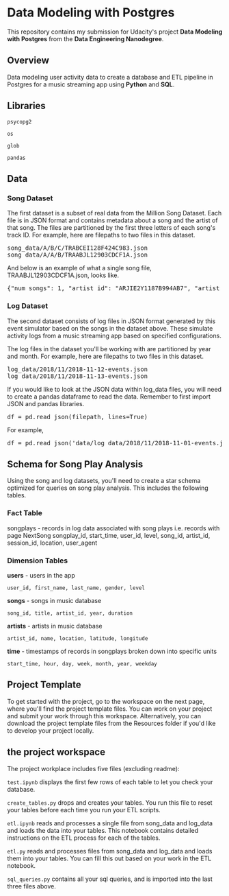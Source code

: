 # Data Modeling with Postgres

This repository contains my submission for Udacity's project **Data Modeling with Postgres** from the **Data Engineering Nanodegree**.

## Overview

Data modeling user activity data to create a database and ETL pipeline in Postgres for a music streaming app using **Python** and **SQL**.

## Libraries

```
psycopg2
```
```
os
```
```
glob
```
```
pandas
```
## Data

### Song Dataset

The first dataset is a subset of real data from the Million Song Dataset. Each file is in JSON format and contains metadata about a song and the artist of that song. The files are partitioned by the first three letters of each song's track ID. For example, here are filepaths to two files in this dataset.

<pre>
song_data/A/B/C/TRABCEI128F424C983.json
song_data/A/A/B/TRAABJL12903CDCF1A.json
</pre>

And below is an example of what a single song file, TRAABJL12903CDCF1A.json, looks like.

<pre>
{"num_songs": 1, "artist_id": "ARJIE2Y1187B994AB7", "artist_latitude": null, "artist_longitude": null, "artist_location": "", "artist_name": "Line Renaud", "song_id": "SOUPIRU12A6D4FA1E1", "title": "Der Kleine Dompfaff", "duration": 152.92036, "year": 0}
</pre>

### Log Dataset

The second dataset consists of log files in JSON format generated by this event simulator based on the songs in the dataset above. These simulate activity logs from a music streaming app based on specified configurations.

The log files in the dataset you'll be working with are partitioned by year and month. For example, here are filepaths to two files in this dataset.

<pre>
log_data/2018/11/2018-11-12-events.json
log_data/2018/11/2018-11-13-events.json
</pre>

If you would like to look at the JSON data within log_data files, you will need to create a pandas dataframe to read the data. Remember to first import JSON and pandas libraries.

<pre>
df = pd.read_json(filepath, lines=True)
</pre>

For example, 
<pre>
df = pd.read_json('data/log_data/2018/11/2018-11-01-events.json', lines=True) would read the data file 2018-11-01-events.json.
</pre>


## Schema for Song Play Analysis

Using the song and log datasets, you'll need to create a star schema optimized for queries on song play analysis. This includes the following tables.

### Fact Table
songplays - records in log data associated with song plays i.e. records with page NextSong
songplay_id, start_time, user_id, level, song_id, artist_id, session_id, location, user_agent

### Dimension Tables

**users** - users in the app

```
user_id, first_name, last_name, gender, level
```

**songs** - songs in music database

```
song_id, title, artist_id, year, duration
```
**artists** - artists in music database
```
artist_id, name, location, latitude, longitude
```
**time** - timestamps of records in songplays broken down into specific units
```
start_time, hour, day, week, month, year, weekday
```
## Project Template

To get started with the project, go to the workspace on the next page, where you'll find the project template files. You can work on your project and submit your work through this workspace. Alternatively, you can download the project template files from the Resources folder if you'd like to develop your project locally.

## the project workspace 

The project workplace includes five files (excluding readme):

```test.ipynb``` displays the first few rows of each table to let you check your database.

```create_tables.py``` drops and creates your tables. You run this file to reset your tables before each time you run your ETL scripts.

```etl.ipynb``` reads and processes a single file from song_data and log_data and loads the data into your tables. This notebook contains detailed instructions on the ETL process for each of the tables.

```etl.py``` reads and processes files from song_data and log_data and loads them into your tables. You can fill this out based on your work in the ETL notebook.

```sql_queries.py``` contains all your sql queries, and is imported into the last three files above.
